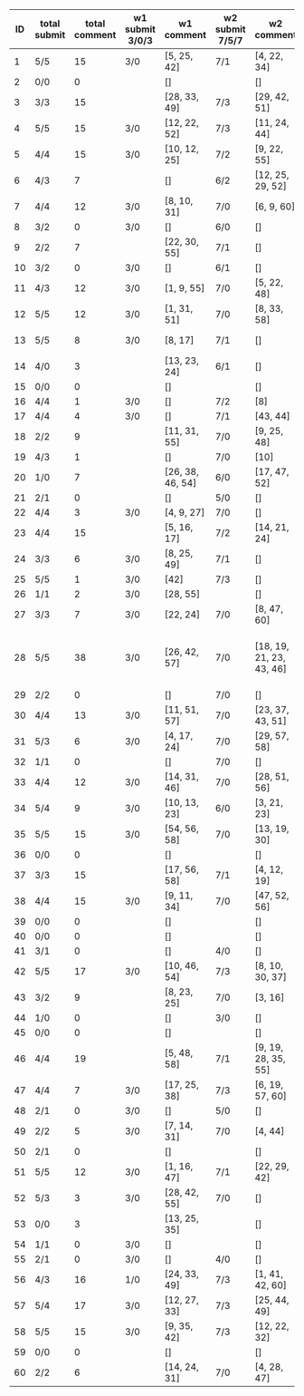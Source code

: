 |   ID | total submit   |   total comment | w1 submit 3/0/3   | w1 comment       | w2 submit 7/5/7   | w2 comment               | w3 submit 7/6/5   | w3 comment                       | w4 submit 5/4/3   | w4 comment                          |
|------|----------------|-----------------|-------------------|------------------|-------------------|--------------------------|-------------------|----------------------------------|-------------------|-------------------------------------|
|    1 | 5/5            |              15 | 3/0               | [5, 25, 42]      | 7/1               | [4, 22, 34]              | 5/2               | [4, 25, 42]                      | 4/1               | [6, 24, 57]                         |
|    2 | 0/0            |               0 |                   | []               |                   | []                       |                   | []                               |                   | []                                  |
|    3 | 3/3            |              15 |                   | [28, 33, 49]     | 7/3               | [29, 42, 51]             | 5/3               | [31, 41, 52]                     | 5/0               | [41, 46, 47]                        |
|    4 | 5/5            |              15 | 3/0               | [12, 22, 52]     | 7/3               | [11, 24, 44]             | 7/3               | [19, 35, 56]                     | 5/2               | [9, 21, 47]                         |
|    5 | 4/4            |              15 | 3/0               | [10, 12, 25]     | 7/2               | [9, 22, 55]              | 7/3               | [8, 11, 30]                      | 5/0               | [1, 34, 38]                         |
|    6 | 4/3            |               7 |                   | []               | 6/2               | [12, 25, 29, 52]         | 7/1               | [12, 25, 58]                     | 5/2               | []                                  |
|    7 | 4/4            |              12 | 3/0               | [8, 10, 31]      | 7/0               | [6, 9, 60]               | 5/0               | [6, 8, 34]                       | 3/1               | []                                  |
|    8 | 3/2            |               0 | 3/0               | []               | 6/0               | []                       | 5/1               | []                               |                   | []                                  |
|    9 | 2/2            |               7 |                   | [22, 30, 55]     | 7/1               | []                       |                   | [19, 33, 60]                     | 4/1               | [51]                                |
|   10 | 3/2            |               0 | 3/0               | []               | 6/1               | []                       | 5/0               | []                               |                   | []                                  |
|   11 | 4/3            |              12 | 3/0               | [1, 9, 55]       | 7/0               | [5, 22, 48]              | 3/3               | [1, 7, 60]                       | 4/0               | [22, 31, 42]                        |
|   12 | 5/5            |              12 | 3/0               | [1, 31, 51]      | 7/0               | [8, 33, 58]              | 6/4               | []                               | 3/1               | [3, 37, 56]                         |
|   13 | 5/5            |               8 | 3/0               | [8, 17]          | 7/1               | []                       | 7/4               | [6, 16, 33]                      | 5/0               | []                                  |
|   14 | 4/0            |               3 |                   | [13, 23, 24]     | 6/1               | []                       | 4/2               | []                               | 2/1               | []                                  |
|   15 | 0/0            |               0 |                   | []               |                   | []                       |                   | []                               |                   | []                                  |
|   16 | 4/4            |               1 | 3/0               | []               | 7/2               | [8]                      | 5/0               | []                               |                   | []                                  |
|   17 | 4/4            |               4 | 3/0               | []               | 7/1               | [43, 44]                 |                   | []                               | 4/2               | [35, 50]                            |
|   18 | 2/2            |               9 |                   | [11, 31, 55]     | 7/0               | [9, 25, 48]              |                   | []                               | 3/0               | [4, 23, 46]                         |
|   19 | 4/3            |               1 |                   | []               | 7/0               | [10]                     | 6/0               | []                               | 3/0               | []                                  |
|   20 | 1/0            |               7 |                   | [26, 38, 46, 54] | 6/0               | [17, 47, 52]             |                   | []                               |                   | []                                  |
|   21 | 2/1            |               0 |                   | []               | 5/0               | []                       |                   | []                               | 3/0               | []                                  |
|   22 | 4/4            |               3 | 3/0               | [4, 9, 27]       | 7/0               | []                       | 7/4               | []                               | 3/0               | []                                  |
|   23 | 4/4            |              15 |                   | [5, 16, 17]      | 7/2               | [14, 21, 24]             | 7/3               | [4, 14, 25]                      | 5/1               | [4, 28, 46]                         |
|   24 | 3/3            |               6 | 3/0               | [8, 25, 49]      | 7/1               | []                       |                   | []                               | 5/0               | [14, 35, 58]                        |
|   25 | 5/5            |               1 | 3/0               | [42]             | 7/3               | []                       | 7/1               | []                               | 3/1               | []                                  |
|   26 | 1/1            |               2 | 3/0               | [28, 55]         |                   | []                       |                   | []                               |                   | []                                  |
|   27 | 3/3            |               7 | 3/0               | [22, 24]         | 7/0               | [8, 47, 60]              |                   | []                               | 3/0               | [52, 56]                            |
|   28 | 5/5            |              38 | 3/0               | [26, 42, 57]     | 7/0               | [18, 19, 21, 23, 43, 46] | 7/3               | [12, 13, 19, 23, 42, 46, 47, 52] | 5/0               | [5, 11, 19, 25, 31, 46, 50, 51, 57] |
|   29 | 2/2            |               0 |                   | []               | 7/0               | []                       |                   | []                               | 3/0               | []                                  |
|   30 | 4/4            |              13 | 3/0               | [11, 51, 57]     | 7/0               | [23, 37, 43, 51]         | 5/1               | [10, 34, 52]                     | 3/1               | [1, 34, 50]                         |
|   31 | 5/3            |               6 | 3/0               | [4, 17, 24]      | 7/0               | [29, 57, 58]             | 4/1               | []                               | 4/1               | []                                  |
|   32 | 1/1            |               0 |                   | []               | 7/0               | []                       |                   | []                               |                   | []                                  |
|   33 | 4/4            |              12 | 3/0               | [14, 31, 46]     | 7/0               | [28, 51, 56]             | 6/4               | [5, 34, 46]                      | 5/1               | [19, 56, 57]                        |
|   34 | 5/4            |               9 | 3/0               | [10, 13, 23]     | 6/0               | [3, 21, 23]              | 7/3               | [4, 12, 22]                      | 4/0               | []                                  |
|   35 | 5/5            |              15 | 3/0               | [54, 56, 58]     | 7/0               | [13, 19, 30]             | 7/1               | [3, 6, 58]                       | 5/0               | [1, 31, 52]                         |
|   36 | 0/0            |               0 |                   | []               |                   | []                       |                   | []                               |                   | []                                  |
|   37 | 3/3            |              15 |                   | [17, 56, 58]     | 7/1               | [4, 12, 19]              | 6/3               | [3, 4, 10]                       | 3/1               | [3, 30, 42]                         |
|   38 | 4/4            |              15 | 3/0               | [9, 11, 34]      | 7/0               | [47, 52, 56]             | 5/2               | [10, 14, 51]                     | 3/0               | [18, 56, 58]                        |
|   39 | 0/0            |               0 |                   | []               |                   | []                       |                   | []                               |                   | []                                  |
|   40 | 0/0            |               0 |                   | []               |                   | []                       |                   | []                               |                   | []                                  |
|   41 | 3/1            |               0 |                   | []               | 4/0               | []                       | 4/0               | []                               | 4/0               | []                                  |
|   42 | 5/5            |              17 | 3/0               | [10, 46, 54]     | 7/3               | [8, 10, 30, 37]          | 7/5               | [6, 22, 31, 37]                  | 5/4               | [3, 6, 7]                           |
|   43 | 3/2            |               9 |                   | [8, 23, 25]      | 7/0               | [3, 16]                  |                   | [14, 35, 46]                     | 3/2               | [1]                                 |
|   44 | 1/0            |               0 |                   | []               | 3/0               | []                       |                   | []                               |                   | []                                  |
|   45 | 0/0            |               0 |                   | []               |                   | []                       |                   | []                               |                   | []                                  |
|   46 | 4/4            |              19 |                   | [5, 48, 58]      | 7/1               | [9, 19, 28, 35, 55]      | 5/0               | [19, 25, 28, 35, 51]             | 3/0               | [18, 27, 31]                        |
|   47 | 4/4            |               7 | 3/0               | [17, 25, 38]     | 7/3               | [6, 19, 57, 60]          | 5/0               | []                               | 3/0               | []                                  |
|   48 | 2/1            |               0 | 3/0               | []               | 5/0               | []                       |                   | []                               |                   | []                                  |
|   49 | 2/2            |               5 | 3/0               | [7, 14, 31]      | 7/0               | [4, 44]                  |                   | []                               |                   | []                                  |
|   50 | 2/1            |               0 |                   | []               |                   | []                       | 5/0               | []                               | 1/0               | []                                  |
|   51 | 5/5            |              12 | 3/0               | [1, 16, 47]      | 7/1               | [22, 29, 42]             | 7/3               | [31, 42, 56]                     | 4/1               | [3, 28, 34]                         |
|   52 | 5/3            |               3 | 3/0               | [28, 42, 55]     | 7/0               | []                       | 4/1               | []                               | 3/0               | []                                  |
|   53 | 0/0            |               3 |                   | [13, 25, 35]     |                   | []                       |                   | []                               |                   | []                                  |
|   54 | 1/1            |               0 | 3/0               | []               |                   | []                       |                   | []                               |                   | []                                  |
|   55 | 2/1            |               0 | 3/0               | []               | 4/0               | []                       |                   | []                               |                   | []                                  |
|   56 | 4/3            |              16 | 1/0               | [24, 33, 49]     | 7/3               | [1, 41, 42, 60]          | 7/5               | [30, 35, 51]                     | 4/2               | [21, 24, 50]                        |
|   57 | 5/4            |              17 | 3/0               | [12, 27, 33]     | 7/3               | [25, 44, 49]             | 6/4               | [11, 31, 38]                     | 5/4               | [3, 22, 30, 38]                     |
|   58 | 5/5            |              15 | 3/0               | [9, 35, 42]      | 7/3               | [12, 22, 32]             | 7/5               | [1, 7, 16]                       | 5/4               | [4, 13, 35]                         |
|   59 | 0/0            |               0 |                   | []               |                   | []                       |                   | []                               |                   | []                                  |
|   60 | 2/2            |               6 |                   | [14, 24, 31]     | 7/0               | [4, 28, 47]              | 5/0               | []                               |                   | []                                  |